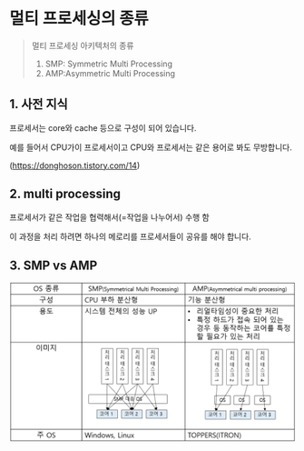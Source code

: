 # 멀티 프로세싱의 종류



> 멀티 프로세싱 아키텍처의 종류
>
> 1. SMP: Symmetric Multi Processing
> 2. AMP:Asymmetric Multi Processing



## 1. 사전 지식

프로세서는 core와 cache 등으로 구성이 되어 있습니다.

예를 들어서 CPU가이 프로세서이고 CPU와 프로세서는 같은 용어로 봐도 무방합니다.

(https://donghoson.tistory.com/14)



## 2. multi processing

프로세서가 같은 작업을 협력해서(=작업을 나누어서) 수행 함

이 과정을 처리 하려면 하나의 메로리를 프로세서들이 공유를 해야 합니다.



## 3. SMP vs AMP

![img](2021-04-14.assets/2017_multithread_SMP_AMP.PNG)





